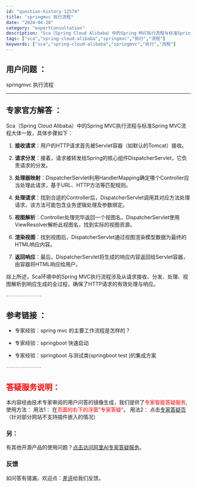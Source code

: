 ```yaml
---
id: "question-history-12578"
title: "springmvc 执行流程"
date: "2024-04-28"
category: "expertConsultation"
description: "Sca（Spring Cloud Alibaba）中的Spring MVC执行流程与标准Spring MVC流程大体一致，具体步骤如下：1. **接收请求**：用户的HTTP请求首先被Servlet容器（如默认的Tomcat）接收。2. **请求分发**：接着，请求被转发给Spring的核心组件Di"
tags: ["sca","spring-cloud-alibaba","springmvc","执行","流程"]
keywords: ["sca","spring-cloud-alibaba","springmvc","执行","流程"]
---
```


## 用户问题 ： 
 springmvc 执行流程  

---------------
## 专家官方解答 ：

Sca（Spring Cloud Alibaba）中的Spring MVC执行流程与标准Spring MVC流程大体一致，具体步骤如下：

1. **接收请求**：用户的HTTP请求首先被Servlet容器（如默认的Tomcat）接收。

2. **请求分发**：接着，请求被转发给Spring的核心组件DispatcherServlet，它负责请求的分发。

3. **处理器映射**：DispatcherServlet利用HandlerMapping确定哪个Controller应当处理此请求，基于URL、HTTP方法等匹配规则。

4. **处理请求**：找到合适的Controller后，DispatcherServlet调用其对应方法处理请求，该方法可能包含业务逻辑处理及参数绑定。

5. **视图解析**：Controller处理完毕返回一个视图名，DispatcherServlet使用ViewResolver解析此视图名，找到实际的视图资源。

6. **渲染视图**：找到视图后，DispatcherServlet通过视图渲染模型数据为最终的HTML响应内容。

7. **返回响应**：最后，DispatcherServlet将生成的响应内容返回给Servlet容器，由容器将HTML响应给用户。

综上所述，Sca环境中的Spring MVC执行流程涉及从请求接收、分发、处理、视图解析到响应生成的全过程，确保了HTTP请求的有效处理与响应。


<font color="#949494">---------------</font> 


## 参考链接 ：

* 专家经验：spring mvc 的主要工作流程是怎样的？ 
 
 * 专家经验：springboot 快速启动 
 
 * 专家经验：springboot 与测试类(springboot test )的集成方案 


 <font color="#949494">---------------</font> 
 


## <font color="#FF0000">答疑服务说明：</font> 

本内容经由技术专家审阅的用户问答的镜像生成，我们提供了<font color="#FF0000">专家智能答疑服务</font>,使用方法：
用法1： 在<font color="#FF0000">页面的右下的浮窗”专家答疑“</font>。
用法2： 点击[专家答疑页](https://answer.opensource.alibaba.com/docs/intro)（针对部分网站不支持插件嵌入的情况）
### 另：


有其他开源产品的使用问题？[点击访问阿里AI专家答疑服务](https://answer.opensource.alibaba.com/docs/intro)。
### 反馈
如问答有错漏，欢迎点：[差评](https://ai.nacos.io/user/feedbackByEnhancerGradePOJOID?enhancerGradePOJOId=12671)给我们反馈。
